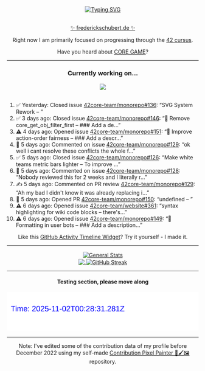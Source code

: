 <div align="center">
	<a href="https://git.io/typing-svg"><img src="https://readme-typing-svg.demolab.com?font=Fira+Code&size=30&pause=1000&color=70A5FD&background=1A1B27&center=true&vCenter=true&repeat=false&random=false&width=550&lines=%F0%9F%91%8B+Hello+World!+I'm+Freddy!+%F0%9F%96%96" alt="Typing SVG" /></a>
</div>
<br>
<div align="center">
	<p></p><a href="https://frederickschubert.de">✨ frederickschubert.de ✨</a></p>
	<p>Right now I am primarily focused on progressing through the <a href="https://github.com/FreddyMSchubert/42_cursus">42 cursus</a>.</p>
	<p>Have you heard about <a href="https://coregame.de/">CORE GAME</a>?</p>
</div>

<hr>

<div align="center">

### Currently working on...

<!-- [![current_repo](https://github-readme-stats.vercel.app/api/pin/?username=FreddyMSchubert&repo=Crafty_Concoctions&theme=tokyonight)](https://github.com/FreddyMSchubert/Crafty_Concoctions) -->

<div align="center">
	<a href="https://github.com/42core-team/monorepo" target="_blank">
		<img align="center" src="https://github-readme-stats.vercel.app/api/pin/?username=42core-team&repo=monorepo&theme=tokyonight" />
	</a>
</div>

<br>

<div align="left">
<ol>
<!-- ACTIVITY:START -->
<li>✅ Yesterday: Closed issue <a href="https://github.com/42core-team/monorepo/issues/136">42core-team/monorepo#136</a>: “SVG System Rework – ”</li>
<li>✅ 3 days ago: Closed issue <a href="https://github.com/42core-team/monorepo/issues/146">42core-team/monorepo#146</a>: “🤗 Remove core_get_obj_filter_first – ### Add a de…”</li>
<li>⚠️ 4 days ago: Opened issue <a href="https://github.com/42core-team/monorepo/issues/151">42core-team/monorepo#151</a>: “🤗 Improve action-order fairness – ### Add a descr…”</li>
<li>💬 5 days ago: Commented on issue <a href="https://github.com/42core-team/monorepo/pull/129#issuecomment-3389266445">42core-team/monorepo#129</a>: “ok well i cant resolve these conflicts the whole f…”</li>
<li>✅ 5 days ago: Closed issue <a href="https://github.com/42core-team/monorepo/issues/126">42core-team/monorepo#126</a>: “Make white teams metric bars lighter – To improve …”</li>
<li>💬 5 days ago: Commented on issue <a href="https://github.com/42core-team/monorepo/pull/128#issuecomment-3389243926">42core-team/monorepo#128</a>: “Nobody reviewed this for 2 weeks and I literally r…”</li>
<li>✍️ 5 days ago: Commented on PR review <a href="https://github.com/42core-team/monorepo/pull/129#discussion_r2419143619">42core-team/monorepo#129</a>: “Ah my bad I didn't know it was already replacing i…”</li>
<li>🚀 5 days ago: Opened PR <a href="undefined">42core-team/monorepo#150</a>: “undefined – ”</li>
<li>⚠️ 6 days ago: Opened issue <a href="https://github.com/42core-team/website/issues/361">42core-team/website#361</a>: “syntax highlighting for wiki code blocks – there's…”</li>
<li>⚠️ 6 days ago: Opened issue <a href="https://github.com/42core-team/monorepo/issues/149">42core-team/monorepo#149</a>: “🤗 Formatting in user bots – ### Add a description…”</li>
<!-- ACTIVITY:END -->
</ol>
</div>

Like this [GitHub Activity Timeline Widget](https://github.com/FreddyMSchubert/github-activity-timeline)? Try it yourself - I made it.

<hr>

<div align="center">
	<a href="https://github.com/anuraghazra/github-readme-stats" target="_blank">
		<img height=200 align="center" src="https://github-readme-stats.vercel.app/api?username=FreddyMSchubert&show_icons=true&theme=tokyonight&card_width=650" alt="General Stats" />
	</a>
</div>

<div align="center">
	<a href="https://github.com/anuraghazra/github-readme-stats" target="_blank">
		<img height=200 align="center" src="https://github-readme-stats.vercel.app/api/top-langs/?username=FreddyMSchubert&layout=donut&theme=tokyonight&card_width=320">
	</a>
	<a href="https://github.com/DenverCoder1/github-readme-streak-stats" target="_blank">
		<img height=200 align="center" src="https://streak-stats.demolab.com?user=FreddyMSchubert&theme=tokyonight&date_format=j%20M%5B%20Y%5D&card_width=320&card_height=200&hide_total_contributions=true" alt="GitHub Streak" />
	</a>
</div>

<hr>

#### Testing section, please move along

![GitHub Defenders SVG](https://github.com/FreddyMSchubert/FreddyMSchubert/blob/github_defenders_output/output.svg)

<hr>

Note: I've edited some of the contribution data of my profile before December 2022 using my self-made [Contribution Pixel Painter 🎨🖌️🖼️](https://github.com/FreddyMSchubert/contribution-pixel-painter) repository.
